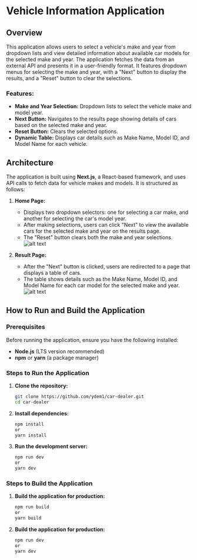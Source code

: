 # Vehicle Information Application

## Overview

This application allows users to select a vehicle's make and year from dropdown lists and view detailed information about available car models for the selected make and year. The application fetches the data from an external API and presents it in a user-friendly format. It features dropdown menus for selecting the make and year, with a "Next" button to display the results, and a "Reset" button to clear the selections.

### Features:
- **Make and Year Selection:** Dropdown lists to select the vehicle make and model year.
- **Next Button:** Navigates to the results page showing details of cars based on the selected make and year.
- **Reset Button:** Clears the selected options.
- **Dynamic Table:** Displays car details such as Make Name, Model ID, and Model Name for each vehicle.

## Architecture

The application is built using **Next.js**, a React-based framework, and uses API calls to fetch data for vehicle makes and models. It is structured as follows:

1. **Home Page:**
   - Displays two dropdown selectors: one for selecting a car make, and another for selecting the car's model year.
   - After making selections, users can click "Next" to view the available cars for the selected make and year on the results page.
   - The "Reset" button clears both the make and year selections.
  ![alt text](image-1.png)

2. **Result Page:**
   - After the "Next" button is clicked, users are redirected to a page that displays a table of cars.
   - The table shows details such as the Make Name, Model ID, and Model Name for each car model for the selected make and year.
![alt text](image-2.png)

## How to Run and Build the Application

### Prerequisites

Before running the application, ensure you have the following installed:
- **Node.js** (LTS version recommended)
- **npm** or **yarn** (a package manager)

### Steps to Run the Application

1. **Clone the repository:**

   ```bash
   git clone https://github.com/ydem1/car-dealer.git
   cd car-dealer
   ```

2. **Install dependencies:**

   ```bash
   npm install
   or
   yarn install
   ```

3. **Run the development server:**

   ```bash
   npm run dev
   or
   yarn dev
   ```

### Steps to Build the Application

1. **Build the application for production:**

   ```bash
   npm run build
   or
   yarn build
   ```

2. **Build the application for production:**

   ```bash
   npm run dev
   or
   yarn dev
   ```
